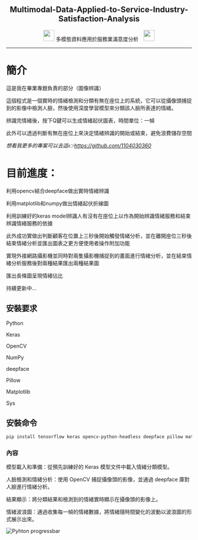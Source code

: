 <p align="center">
 <h2 align="center">Multimodal-Data-Applied-to-Service-Industry-Satisfaction-Analysis</h2>
 <p align="center"><img style="margin-bottom:-10px; height: 30px; width:30px;  " src="https://readme-components.vercel.app/api?component=logo&logo=react&fill=linear-gradient%2862deg%2C%20%238EC5FC%200%25%2C%20%23E0C3FC%20100%25%29%3B%0A&text=false&animation=spin"/>
 多模態資料應用於服務業滿意度分析
<img style="margin-bottom:-10px; height: 30px; width:30px;  margin-left: 10px;" src="https://readme-components.vercel.app/api?component=logo&logo=react&fill=linear-gradient%2862deg%2C%20%238EC5FC%200%25%2C%20%23E0C3FC%20100%25%29%3B%0A&text=false&animation=spin"/></p>
</p>
<hr>

#  簡介
這是我在畢業專題負責的部分（圖像辨識）

這個程式是一個實時的情緒檢測和分類有無在座位上的系統，它可以從攝像頭捕捉到的影像中檢測人臉，然後使用深度學習模型來分類該人臉所表達的情緒。

辨識完情緒後，按下Q鍵可以生成情緒起伏圖表，時間單位：一幀

此外可以透過判斷有無在座位上來決定情緒辨識的開始或結束，避免浪費儲存空間

*想看我更多的專案可以去這👉https://github.com/1104030360*

# 目前進度：

利用opencv結合deepface做出實時情緒辨識

利用matplotlib和numpy做出情緒起伏折線圖

利用訓練好的keras model辨識人有沒有在座位上以作為開始辨識情緒服務和結束辨識情緒服務的依據

此外成功實做出判斷顧客在位置上三秒後開始觸發情緒分析，並在離開座位三秒後結束情緒分析並匯出圖表之更方便使用者操作附加功能

實現外接網路攝影機並同時對兩隻攝影機捕捉到的畫面進行情緒分析，並在結束情緒分析服務後對兩種結果匯出兩種結果圖

匯出長條圖呈現情緒佔比

持續更新中...


## 安裝要求
Python 

Keras

OpenCV

NumPy

deepface

Pillow

Matplotlib

Sys

## 安裝命令

```sh
pip install tensorflow keras opencv-python-headless deepface pillow matplotlib numpy
```

### 內容
模型載入和準備：從預先訓練好的 Keras 模型文件中載入情緒分類模型。

人臉檢測和情緒分析：使用 OpenCV 捕捉攝像頭的影像，並通過 deepface 庫對人臉進行情緒分析。

結果顯示：將分類結果和檢測到的情緒實時顯示在攝像頭的影像上。

情緒波浪圖：通過收集每一幀的情緒數據，將情緒隨時間變化的波動以波浪圖的形式展示出來。


![Pyhton progressbar](https://readme-components.vercel.app/api?component=linearprogress&value=100&skill=Python&fill=linear-gradient%2862deg%2C%20%238EC5FC%200%25%2C%20%23E0C3FC%20100%25%29%3B%0A)


